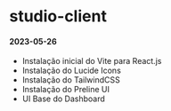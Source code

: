 # studio-client


#### 2023-05-26
- Instalação inicial do Vite para React.js
- Instalação do Lucide Icons
- Instalação do TailwindCSS
- Instalação do Preline UI
- UI Base do Dashboard